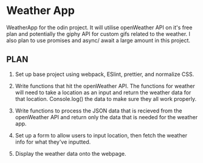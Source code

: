# Weather App

WeatherApp for the odin project. It will utilise openWeather API on it's free plan and potentially the giphy API for custom gifs related to the weather. I also plan to use promises and async/ await a large amount in this project.

## PLAN

1. Set up base project using webpack, ESlint, prettier, and normalize CSS.

2. Write functions that hit the openWeather API. The functions for weather will need to take a location as an input and return the weather data for that location. Console.log() the data to make sure they all work properly.

3. Write functions to process the JSON data that is recieved from the openWeather API and return only the data that is needed for the weather app.

4. Set up a form to allow users to input location, then fetch the weather info for what they've inputted. 

5. Display the weather data onto the webpage.
